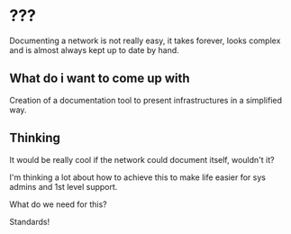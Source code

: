 # ???
Documenting a network is not really easy, it takes forever, looks complex and is almost always kept up to date by hand.

## What do i want to come up with
Creation of a documentation tool to present infrastructures in a simplified way.

## Thinking
It would be really cool if the network could document itself, wouldn't it?

I'm thinking a lot about how to achieve this to make life easier for sys admins and 1st level support.

What do we need for this?

Standards!
